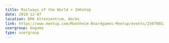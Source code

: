 ```yaml
---
title: Railways of the World + Imhotep
date: 2018-12-07
location: DRK Altenzentrum, Worms
link: https://www.meetup.com/Mannheim-Boardgames-Meetup/events/250708528/
usergroup: bogama
type: usergroup
---
```

